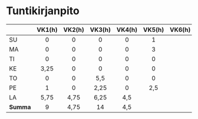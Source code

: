 # Tuntikirjanpito

|         | VK1(h)| VK2(h)| VK3(h) | VK4(h)| VK5(h)| VK6(h)| VK7(h) | VK8(h) | **Summa** |
|---------|:-----:|:-----:|:------:|:-----:|:-----:|:-----:|:------:|:------:|:---------:|
| SU      |  0    |  0    |  0     |   0   |   1   |       |        |        |           |
| MA      |  0    |  0    |  0     |   0   |   3   |       |        |        |           |
| TI      |  0    |  0    |  0     |   0   |   0   |       |        |        |           |
| KE      |  3,25 |  0    |  0     |   0   |   0   |       |        |        |           |
| TO      |  0    |  0    |  5,5   |   0   |   0   |       |        |        |           |
| PE      |  1    |  0    |  2,25  |   0   |   2,5 |       |        |        |           |
| LA      |  5,75 |  4,75 |  6,25  |   4,5 |       |       |        |        |           |
|**Summa**|  9    |  4,75 |  14    |   4,5 |       |       |        |        |           |
